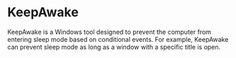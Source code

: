 # KeepAwake

KeepAwake is a Windows tool designed to prevent the computer from entering sleep mode based on conditional events. For example, KeepAwake can prevent sleep mode as long as a window with a specific title is open.
